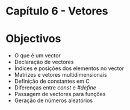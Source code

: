 Capítulo 6 - Vetores
============================================================

# Objectivos

* O que é um vector
* Declaração de vectores
* Índices e posições dos elementos no vector
* Matrizes e vetores multidimensionais
* Definição de constantes em C
* Diferenças entre *const* e *#define*
* Passagem de vectores para funções
* Geração de números aleatórios
